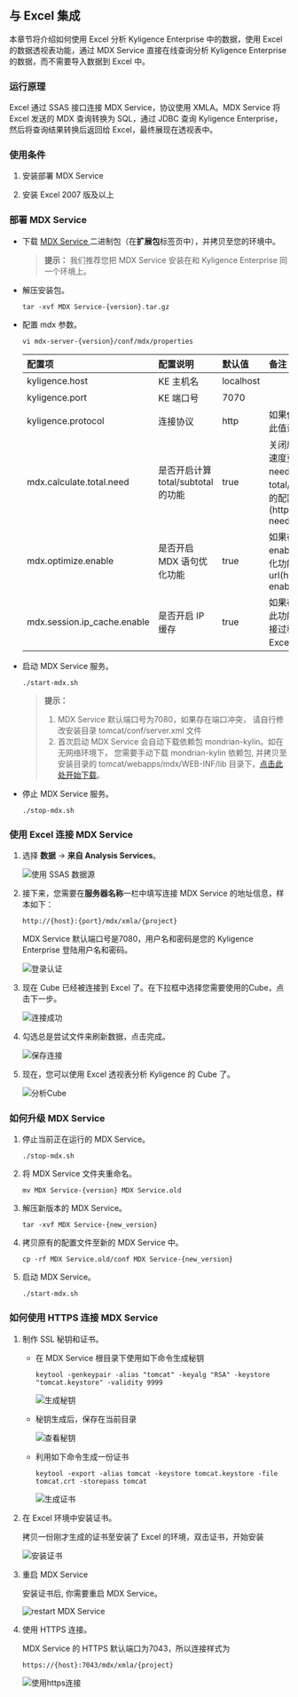 ## 与 Excel 集成

本章节将介绍如何使用 Excel 分析 Kyligence Enterprise 中的数据，使用 Excel 的数据透视表功能，通过 MDX Service 直接在线查询分析 Kyligence Enterprise 的数据，而不需要导入数据到 Excel 中。

### 运行原理

Excel 通过 SSAS 接口连接 MDX Service，协议使用 XMLA。MDX Service 将 Excel 发送的 MDX 查询转换为 SQL，通过 JDBC 查询 Kyligence Enterprise，然后将查询结果转换后返回给 Excel，最终展现在透视表中。

### 使用条件

1. 安装部署 MDX Service

2. 安装 Excel 2007 版及以上

### 部署 MDX Service

+ 下载 [MDX Service ](http://download.kyligence.io)二进制包（在**扩展包**标签页中），并拷贝至您的环境中。

  > **提示：** 我们推荐您把 MDX Service 安装在和 Kyligence Enterprise 同一个环境上。

+ 解压安装包。

  `tar -xvf MDX Service-{version}.tar.gz`

+ 配置 mdx 参数。

  `vi mdx-server-{version}/conf/mdx/properties`

  |配置项|配置说明|默认值|备注|
  | :------| :------| :------| :------|
  |kyligence.host|KE 主机名|localhost|
  |kyligence.port|KE 端口号|7070|
  |kyligence.protocol|连接协议|http|如果使用 https 连接 Kyligence Enterprise，请将此值设置成 https|
  |mdx.calculate.total.need|是否开启计算 total/subtotal 的功能|true|关闭后，返回结果将不会携带 total/subtoal，查询速度更快。如果在 url 中加入请求参数 needCalculateTotal=false，将会关闭计算 total/subtotal 的功能，并且会忽略配置文件对此项的配置。示例 url (http://localhost:7080/mdx/xmla/learn_kylin?needCalculateTotal=false)|
  |mdx.optimize.enable|是否开启 MDX 语句优化功能|true|如果在 url 中加入请求参数 enableOptimizeMdx=true, 同样也会打开 MDX 优化功能，并且会忽略配置文件对此项的配置。示例 url(http://localhost:7080/mdx/xmla/learn_kylin?enableOptimizeMdx=true)|
  |mdx.session.ip_cache.enable|是否开启 IP 缓存|true|如果在 url 中添加请求参数 enableIPCache=true, 此功能同样生效。打开此功能后，在与 Excel 的连接过程中不需要输入两次密码，但可能导致同一 Excel 下使用同一项目下的两个用户共用 session|

+ 启动 MDX Service 服务。

  `./start-mdx.sh`
   
  > **提示：**
  >
  > 1. MDX Service 默认端口号为7080，如果存在端口冲突， 请自行修改安装目录 tomcat/conf/server.xml 文件
  > 2. 首次启动 MDX Service 会自动下载依赖包 mondrian-kylin。如在无网络环境下， 您需要手动下载 mondrian-kylin 依赖包, 并拷贝至安装目录的 tomcat/webapps/mdx/WEB-INF/lib 目录下，[点击此处开始下载](http://repository.kyligence.io:8081/repository/maven-releases/pentaho/mondrian/mdx-1.0/mondrian-mdx-1.0.jar)。
  >

+ 停止 MDX Service 服务。

  `./stop-mdx.sh`

### 使用 Excel 连接 MDX Service

1. 选择 **数据** -> **来自 Analysis Services**。

   ![使用 SSAS 数据源](images/excel_2018_cn/Excel_SSAS_1.png)

2. 接下来，您需要在**服务器名称**一栏中填写连接 MDX Service 的地址信息，样本如下：

   `http://{host}:{port}/mdx/xmla/{project}`

   MDX Service 默认端口号是7080，用户名和密码是您的 Kyligence Enterprise 登陆用户名和密码。

   ![登录认证](images/excel_2018_cn/Excel_SSAS_2.png)

3. 现在 Cube 已经被连接到 Excel 了。在下拉框中选择您需要使用的Cube，点击下一步。

   ![连接成功](images/excel_2018_cn/Excel_SSAS_3.png)

4. 勾选总是尝试文件来刷新数据，点击完成。

   ![保存连接](images/excel_2018_cn/Excel_SSAS_4.png)

5. 现在，您可以使用 Excel 透视表分析 Kyligence 的 Cube 了。

   ![分析Cube](images/excel_2018_cn/Excel_SSAS_5.png)


### 如何升级 MDX Service

1. 停止当前正在运行的 MDX Service。

   `./stop-mdx.sh`

2. 将 MDX Service 文件夹重命名。

   `mv MDX Service-{version} MDX Service.old`

3. 解压新版本的 MDX Service。

   `tar -xvf MDX Service-{new_version}`

4. 拷贝原有的配置文件至新的 MDX Service 中。

   `cp -rf MDX Service.old/conf MDX Service-{new_version}`

5. 启动 MDX Service。

   `./start-mdx.sh`

### 如何使用 HTTPS 连接 MDX Service

1. 制作 SSL 秘钥和证书。

   * 在 MDX Service 根目录下使用如下命令生成秘钥

     `keytool -genkeypair -alias "tomcat" -keyalg "RSA" -keystore "tomcat.keystore" -validity 9999`

     ![生成秘钥](images/excel_2018_cn/mdx_https/mdx_https_01.png)

   * 秘钥生成后，保存在当前目录
   
     ![查看秘钥](images/excel_2018_cn/mdx_https/mdx_https_02.png)
   
   * 利用如下命令生成一份证书
   
     `keytool -export -alias tomcat -keystore tomcat.keystore -file tomcat.crt -storepass tomcat`
     
     ![生成证书](images/excel_2018_cn/mdx_https/mdx_https_03.png)

2. 在 Excel 环境中安装证书。

   拷贝一份刚才生成的证书至安装了 Excel 的环境，双击证书，开始安装
   
   ![安装证书](images/excel_2018_cn/mdx_https/mdx_https_04.png) 
   
3. 重启 MDX Service

   安装证书后, 你需要重启 MDX Service。
   
   ![restart MDX Service](images/excel_2018_cn/mdx_https/mdx_https_06.png)

4. 使用 HTTPS 连接。

   MDX Service 的 HTTPS 默认端口为7043，所以连接样式为

   `https://{host}:7043/mdx/xmla/{project}`
    
   ![使用https连接](images/excel_2018_cn/mdx_https/mdx_https_05.png)
